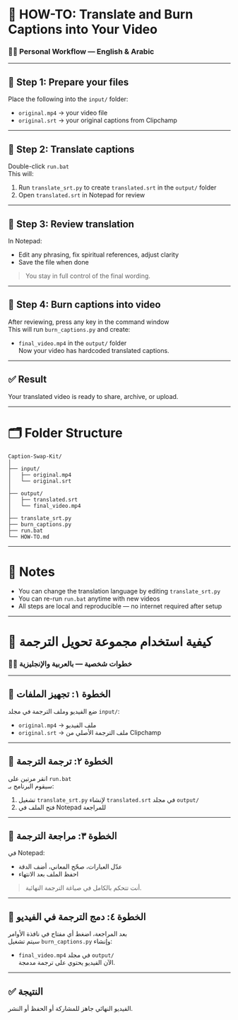 # 📘 HOW-TO: Translate and Burn Captions into Your Video  
### 🧑‍💻 Personal Workflow — English & Arabic

---

## 🔹 Step 1: Prepare your files  
Place the following into the `input/` folder:
- `original.mp4` → your video file  
- `original.srt` → your original captions from Clipchamp

---

## 🔹 Step 2: Translate captions  
Double-click `run.bat`  
This will:
1. Run `translate_srt.py` to create `translated.srt` in the `output/` folder  
2. Open `translated.srt` in Notepad for review

---

## 🔹 Step 3: Review translation  
In Notepad:
- Edit any phrasing, fix spiritual references, adjust clarity  
- Save the file when done

> You stay in full control of the final wording.

---

## 🔹 Step 4: Burn captions into video  
After reviewing, press any key in the command window  
This will run `burn_captions.py` and create:
- `final_video.mp4` in the `output/` folder  
Now your video has hardcoded translated captions.

---

## ✅ Result  
Your translated video is ready to share, archive, or upload.

---

# 🗂️ Folder Structure

```
Caption-Swap-Kit/
│
├── input/
│   ├── original.mp4
│   └── original.srt
│
├── output/
│   ├── translated.srt
│   └── final_video.mp4
│
├── translate_srt.py
├── burn_captions.py
├── run.bat
└── HOW-TO.md
```

---

# 📝 Notes  
- You can change the translation language by editing `translate_srt.py`  
- You can re-run `run.bat` anytime with new videos  
- All steps are local and reproducible — no internet required after setup

---

# 📖 كيفية استخدام مجموعة تحويل الترجمة  
### 🧑‍💻 خطوات شخصية — بالعربية والإنجليزية

---

## 🔹 الخطوة ١: تجهيز الملفات  
ضع الفيديو وملف الترجمة في مجلد `input/`:
- `original.mp4` → ملف الفيديو  
- `original.srt` → ملف الترجمة الأصلي من Clipchamp

---

## 🔹 الخطوة ٢: ترجمة الترجمة  
انقر مرتين على `run.bat`  
سيقوم البرنامج بـ:
1. تشغيل `translate_srt.py` لإنشاء `translated.srt` في مجلد `output/`  
2. فتح الملف في Notepad للمراجعة

---

## 🔹 الخطوة ٣: مراجعة الترجمة  
في Notepad:
- عدّل العبارات، صحّح المعاني، أضف الدقة  
- احفظ الملف بعد الانتهاء

> أنت تتحكم بالكامل في صياغة الترجمة النهائية.

---

## 🔹 الخطوة ٤: دمج الترجمة في الفيديو  
بعد المراجعة، اضغط أي مفتاح في نافذة الأوامر  
سيتم تشغيل `burn_captions.py` وإنشاء:
- `final_video.mp4` في مجلد `output/`  
الآن الفيديو يحتوي على ترجمة مدمجة.

---

## ✅ النتيجة  
الفيديو النهائي جاهز للمشاركة أو الحفظ أو النشر.
